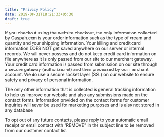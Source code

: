 ```yaml
---
title: "Privacy Policy"
date: 2019-08-31T18:21:33+05:30
draft: true
---
```


If you checkout using the website checkout, the only information collected by Caspah.com is your order information such as the type of cream and quantity and your shipping information. Your billing and credit card information DOES NOT get saved anywhere on our server or internal records. We will never possess and do not keep credit card information on file anywhere as it is only passed from our site to our merchant gateway. Your credit card information is passed from submission on our site through a secure gateway (authorize.net) and then processed by our merchant account. We do use a secure socket layer (SSL) on our website to ensure safety and privacy of personal information.


The only other information that is collected is general tracking information to help us improve our website and also any submissions made on the contact forms. Information provided on the contact forms for customer inquiries will never be used for marketing purposes and is also not stored in any database.
                
                
To opt out of any future contacts, please reply to your automatic email receipt or email contact with "REMOVE" in the subject line to be removed from our customer contact list.
                 